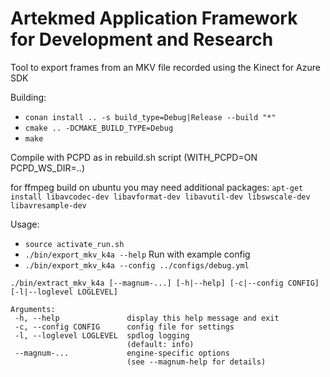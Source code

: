 Artekmed Application Framework for Development and Research
===========================================================

Tool to export frames from an MKV file recorded using the Kinect for Azure SDK

Building:
 - ```conan install .. -s build_type=Debug|Release --build "*"```
 - ```cmake .. -DCMAKE_BUILD_TYPE=Debug```
 - ```make```

 Compile with PCPD as in rebuild.sh script (WITH_PCPD=ON PCPD_WS_DIR=..)

for ffmpeg build on ubuntu you may need additional packages:
`apt-get install libavcodec-dev libavformat-dev libavutil-dev libswscale-dev libavresample-dev`
 
 Usage:
 - ```source activate_run.sh```
 - ```./bin/export_mkv_k4a --help```
 Run with example config
 - ```./bin/export_mkv_k4a --config ../configs/debug.yml```
 
 ```
 ./bin/extract_mkv_k4a [--magnum-...] [-h|--help] [-c|--config CONFIG] [-l|--loglevel LOGLEVEL]

Arguments:
  -h, --help               display this help message and exit
  -c, --config CONFIG      config file for settings
  -l, --loglevel LOGLEVEL  spdlog logging
                           (default: info)
  --magnum-...             engine-specific options
                           (see --magnum-help for details)
```
